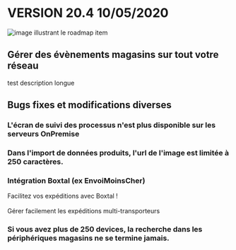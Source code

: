 <div class='releaseNotesVersion'>
<div class='titreEtDate'><h1>VERSION 20.4 <span class='date-release'>10/05/2020</span></h1></div>
<div class='releasesImportantes'>
<!-- item 14244 -->
<div class='roadmapItem'>
<div class='image'><img src='' alt='image illustrant le roadmap item' /></div>
<div class='titre'><h2>Gérer des évènements magasins sur tout votre réseau</h2></div>
<div class='description'><div>test description longue</div></div>
</div>
</div>
<h2>Bugs fixes et modifications diverses</h2>
<div class='bugsEtMod'>
<div class='correctionsOuMod'>
<div class='titre'><h3>L'écran de suivi des processus n'est plus disponible sur les serveurs OnPremise</h3></div>
</div>
<div class='correctionsOuMod'>
<div class='titre'><h3>Dans l'import de données produits, l'url de l'image est limitée à 250 caractères.</h3></div>
</div>
<div class='correctionsOuMod'>
<div class='titre'><h3>Intégration Boxtal (ex EnvoiMoinsCher) </h3></div>
<div class='description'><div>Facilitez vos expéditions avec Boxtal !</div><div><br></div><div>Gérer facilement les expéditions multi-transporteurs</div></div>
</div>
<div class='correctionsOuMod'>
<div class='titre'><h3>Si vous avez plus de 250 devices, la recherche dans les périphériques magasins ne se termine jamais.</h3></div>
</div>
</div>
</div>

